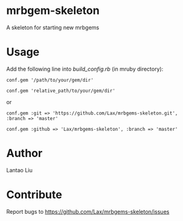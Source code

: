 # mrbgem-skeleton

A skeleton for starting new mrbgems

# Usage

Add the following line into *build_config.rb* (in mruby directory):

    conf.gem '/path/to/your/gem/dir'

    conf.gem 'relative_path/to/your/gem/dir'

or

    conf.gem :git => 'https://github.com/Lax/mrbgems-skeleton.git', :branch => 'master'

    conf.gem :github => 'Lax/mrbgems-skeleton', :branch => 'master'

# Author

Lantao Liu

# Contribute

Report bugs to https://github.com/Lax/mrbgems-skeleton/issues
